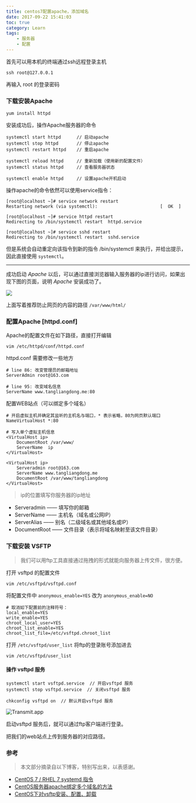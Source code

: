 ```yaml
---
title: centos7配置apache，添加域名
date: 2017-09-22 15:41:03
toc: true
category: Learn
tags:
    - 服务器
    - 配置
---
```


首先可以用本机的终端通过ssh远程登录主机

```
ssh root@127.0.0.1
```

<!-- more -->

再输入 root 的登录密码

### 下载安装Apache

```
yum install httpd
```

安装成功后，操作Apache服务器的命令

```
systemctl start httpd      // 启动apache
systemctl stop httpd       // 停止apache
systemctl restart httpd    // 重启apache

systemctl reload httpd     // 重新加载（使用新的配置文件）
systemctl status httpd     // 查看服务器状态

systemctl enable httpd     // 设置apache开机启动
```

操作apache的命令依然可以使用service指令：

```
[root@localhost ~]# service network restart
Restarting network (via systemctl):                        [  OK  ]

[root@localhost ~]# service httpd restart
Redirecting to /bin/systemctl restart  httpd.service

[root@localhost ~]# service sshd restart
Redirecting to /bin/systemctl restart  sshd.service
```

但是系统会自动重定向该指令到新的指令 /bin/systemctl 来执行，并给出提示，因此直接使用 `systemctl`。

------

成功启动 *Apache* 以后，可以通过直接浏览器输入服务器的ip进行访问，如果出现下图的页面，说明 *Apache* 安装成功了。

![](apache.png)

上面写着推荐防止网页的内容的路径 `/var/www/html/`

### 配置Apache  [httpd.conf]

Apache的配置文件在如下路径，直接打开编辑

```
vim /etc/httpd/conf/httpd.conf
```

httpd.conf 需要修改一些地方

```
# line 86: 改变管理员的邮箱地址
ServerAdmin root@163.com

# line 95: 改变域名信息
ServerName www.tangliangdong.me:80
```

配置WEB站点（可以绑定多个域名）

```
# 开启虚拟主机并确定其监听的主机名与端口，* 表示省略，80为网页默认端口
NameVirtualHost *:80

# 写入单个虚拟主机信息 
<VirtualHost ip>
    DocumentRoot /var/www/
    ServerName  ip
</VirtualHost>

<VirtualHost ip>
    Serveradmin root@163.com
    ServerName www.tangliangdong.me
    DocumentRoot /var/www/tangliangdong
</VirtualHost>
```

> ip的位置填写你服务器的ip地址

* Serveradmin —— 填写你的邮箱
* ServerName ——  主机名（域名或公网IP）
* ServerAlias —— 别名（二级域名或其他域名或IP） 
* DocumentRoot —— 文件目录（表示将域名映射至该文件目录）

### 下载安装 VSFTP

> 我们可以用ftp工具直接通过拖拽的形式就能向服务器上传文件，很方便。

打开 vsftpd 的配置文件

```
vim /etc/vsftpd/vsftpd.conf
```

将配置文件中 `anonymous_enable=YES` 改为 `anonymous_enable=NO`

```
# 取消如下配置前的注释符号：
local_enable=YES
write_enable=YES
chroot_local_user=YES
chroot_list_enable=YES
chroot_list_file=/etc/vsftpd.chroot_list
```

打开 `/etc/vsftpd/user_list` 将ftp的登录账号添加进去

```
vim /etc/vsftpd/user_list
```

#### 操作 vsftpd 服务

```
systemctl start vsftpd.service  // 开启vsftpd 服务
systemctl stop vsftpd.service  // 关闭vsftpd 服务

chkconfig vsftpd on  // 默认开启vsftpd 服务
```

![Transmit.app](apache1.png)

启动vsftpd 服务后，就可以通过ftp客户端进行登录。

把我们的web站点上传到服务器的对应路径。

### 参考

> 本文部分摘录自以下博客，特别写出来，以表感谢。

* [CentOS 7 / RHEL 7 systemd 指令](https://cnzhx.net/blog/centos-7-rhel-7-systemd-commands/)
* [CentOS服务器apache绑定多个域名的方法](http://www.jb51.net/article/98100.htm)
* [CentOS下对vsftp安装、配置、卸载](http://www.centoscn.com/image-text/config/2015/0322/4959.html)





